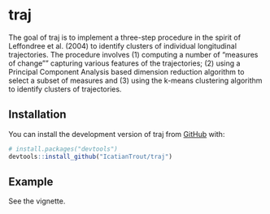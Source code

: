 
<!-- README.md is generated from README.Rmd. Please edit that file -->

# traj

<!-- badges: start -->
<!-- badges: end -->

The goal of traj is to implement a three-step procedure in the spirit of
Leffondree et al. (2004) to identify clusters of individual longitudinal
trajectories. The procedure involves (1) computing a number of “measures
of change”” capturing various features of the trajectories; (2) using a
Principal Component Analysis based dimension reduction algorithm to
select a subset of measures and (3) using the k-means clustering
algorithm to identify clusters of trajectories.

## Installation

You can install the development version of traj from
[GitHub](https://github.com/) with:

``` r
# install.packages("devtools")
devtools::install_github("IcatianTrout/traj")
```

## Example

See the vignette.
